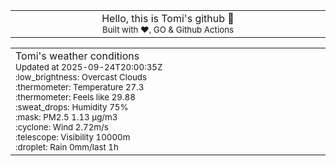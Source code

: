 
<div align="center">
<table>
<tbody>
<td align="center">
<img width="2000" height="0"><br>
Hello, this is Tomi's github 👋<br>
<sup>Built with ❤️, GO & Github Actions</sup><br>
<img width="2000" height="0">
</td>
</tbody>
</table>
</div>
<table>
<tbody>
<td align="left">
<img width="2000" height="0"><br>
Tomi's weather conditions<br>
<sup>Updated at 2025-09-24T20:00:35Z</sup><br>
<sup>:low_brightness: Overcast Clouds</sup><br>
<sup>:thermometer: Temperature 27.3 </sup><br>
<sup>:thermometer: Feels like 29.88</sup><br>
<sup>:sweat_drops: Humidity 75%</sup><br>
<sup>:mask: PM2.5 1.13 μg/m3</sup><br>
<sup>:cyclone: Wind 2.72m/s </sup><br>
<sup>:telescope: Visibility 10000m </sup><br>
<sup>:droplet: Rain 0mm/last 1h </sup><br>
<img width="2000" height="0">
</td>
<td align="left">
<img width="2000" height="0"><br>
<br>
<img width="2000" height="0">
</td>
</tbody>
</table>
</div>
    